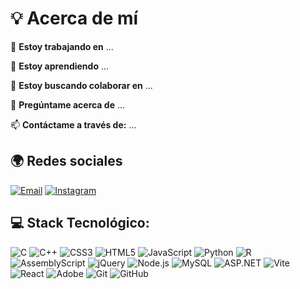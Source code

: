 # 💡 Acerca de mí

🔭 **Estoy trabajando en** ...

🌱 **Estoy aprendiendo** ...

🤝 **Estoy buscando colaborar en** ...

💬 **Pregúntame acerca de** ...

📫 **Contáctame a través de:** ...


## 🌍 Redes sociales
[![Email](https://img.shields.io/badge/Email-D14836?style=flat&logo=gmail&logoColor=white)](mailto:hugocuevasr31@gmail.com)
[![Instagram](https://img.shields.io/badge/Instagram-E4405F?style=flat&logo=instagram&logoColor=white)](https://instagram.com/hugocuevas31)

## 💻 Stack Tecnológico:

![C](https://img.shields.io/badge/C-00599C?style=flat&logo=c&logoColor=white)
![C++](https://img.shields.io/badge/C++-00599C?style=flat&logo=c%2B%2B&logoColor=white)
![CSS3](https://img.shields.io/badge/CSS3-1572B6?style=flat&logo=css3&logoColor=white)
![HTML5](https://img.shields.io/badge/HTML5-E34F26?style=flat&logo=html5&logoColor=white)
![JavaScript](https://img.shields.io/badge/JavaScript-F7DF1E?style=flat&logo=javascript&logoColor=black)
![Python](https://img.shields.io/badge/Python-3776AB?style=flat&logo=python&logoColor=white)
![R](https://img.shields.io/badge/R-276DC3?style=flat&logo=r&logoColor=white)
![AssemblyScript](https://img.shields.io/badge/AssemblyScript-000000?style=flat&logo=assemblyscript&logoColor=white)
![jQuery](https://img.shields.io/badge/jQuery-0769AD?style=flat&logo=jquery&logoColor=white)
![Node.js](https://img.shields.io/badge/Node.js-339933?style=flat&logo=nodedotjs&logoColor=white)
![MySQL](https://img.shields.io/badge/MySQL-4479A1?style=flat&logo=mysql&logoColor=white)
![ASP.NET](https://img.shields.io/badge/ASP.NET-512BD4?style=flat&logo=dotnet&logoColor=white)
![Vite](https://img.shields.io/badge/Vite-646CFF?style=flat&logo=vite&logoColor=white)
![React](https://img.shields.io/badge/React-20232A?style=flat&logo=react&logoColor=61DAFB)
![Adobe](https://img.shields.io/badge/Adobe-FF0000?style=flat&logo=adobe&logoColor=white)
![Git](https://img.shields.io/badge/Git-F05032?style=flat&logo=git&logoColor=white)
![GitHub](https://img.shields.io/badge/GitHub-181717?style=flat&logo=github&logoColor=white)


